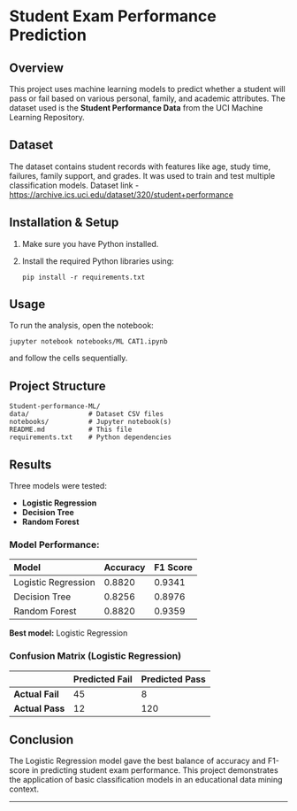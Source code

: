 

# Student Exam Performance Prediction

## Overview

This project uses machine learning models to predict whether a student will pass or fail based on various personal, family, and academic attributes. The dataset used is the **Student Performance Data** from the UCI Machine Learning Repository.

## Dataset

The dataset contains student records with features like age, study time, failures, family support, and grades. It was used to train and test multiple classification models.
Dataset link - https://archive.ics.uci.edu/dataset/320/student+performance

## Installation & Setup

1. Make sure you have Python installed.
2. Install the required Python libraries using:

   ```
   pip install -r requirements.txt
   ```

## Usage

To run the analysis, open the notebook:

```
jupyter notebook notebooks/ML CAT1.ipynb
```

and follow the cells sequentially.

## Project Structure

```
Student-performance-ML/
data/               # Dataset CSV files
notebooks/          # Jupyter notebook(s)
README.md           # This file
requirements.txt    # Python dependencies
```

## Results

Three models were tested:

* **Logistic Regression**
* **Decision Tree**
* **Random Forest**

### Model Performance:

| Model               | Accuracy | F1 Score |
| :------------------ | :------- | :------- |
| Logistic Regression | 0.8820   | 0.9341   |
| Decision Tree       | 0.8256   | 0.8976   |
| Random Forest       | 0.8820   | 0.9359   |

**Best model:** Logistic Regression

### Confusion Matrix (Logistic Regression)

|                 | Predicted Fail | Predicted Pass |
| :-------------- | :------------- | :------------- |
| **Actual Fail** | 45             | 8              |
| **Actual Pass** | 12             | 120            |

## Conclusion

The Logistic Regression model gave the best balance of accuracy and F1-score in predicting student exam performance. This project demonstrates the application of basic classification models in an educational data mining context.

---

